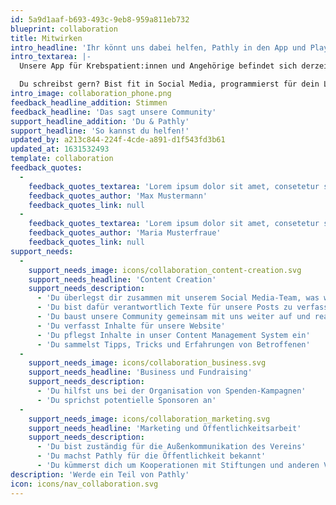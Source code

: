 ```yaml
---
id: 5a9d1aaf-b693-493c-9eb8-959a811eb732
blueprint: collaboration
title: Mitwirken
intro_headline: 'Ihr könnt uns dabei helfen, Pathly in den App und Play Store zu bringen!'
intro_textarea: |-
  Unsere App für Krebspatient:innen und Angehörige befindet sich derzeit noch in der Entstehungsphase, weshalb wir stets auf der Suche nach Unterstützer:innen und neuen Impressionen sind.

  Du schreibst gern? Bist fit in Social Media, programmierst für dein Leben gerne, kennst dich mit Finanzierungs-Modellen für gemeinnützige Organisationen aus oder hast Bock uns zu sponsern?  Wir freuen uns über jede Art der Unterstützung.
intro_image: collaboration_phone.png
feedback_headline_addition: Stimmen
feedback_headline: 'Das sagt unsere Community'
support_headline_addition: 'Du & Pathly'
support_headline: 'So kannst du helfen!'
updated_by: a213c844-224f-4cde-a891-d1f543fd3b61
updated_at: 1631532493
template: collaboration
feedback_quotes:
  -
    feedback_quotes_textarea: 'Lorem ipsum dolor sit amet, consetetur sadi elitr, sed diam nonumy eirmod tempor invidunt ut labore et do magna aliquyam erat, sed diam voluptua. At vero eos et accusam et justo duo dolores et ea rebum.'
    feedback_quotes_author: 'Max Mustermann'
    feedback_quotes_link: null
  -
    feedback_quotes_textarea: 'Lorem ipsum dolor sit amet, consetetur sadi elitr, sed diam nonumy eirmod tempor invidunt ut labore et do magna aliquyam erat, sed diam voluptua. At vero eos et accusam et justo duo dolores et ea rebum.'
    feedback_quotes_author: 'Maria Musterfraue'
    feedback_quotes_link: null
support_needs:
  -
    support_needs_image: icons/collaboration_content-creation.svg
    support_needs_headline: 'Content Creation'
    support_needs_description:
      - 'Du überlegst dir zusammen mit unserem Social Media-Team, was wir als nächstes posten wollen'
      - 'Du bist dafür verantwortlich Texte für unsere Posts zu verfassen'
      - 'Du baust unsere Community gemeinsam mit uns weiter auf und reagierst auf DMs und Kommentare'
      - 'Du verfasst Inhalte für unsere Website'
      - 'Du pflegst Inhalte in unser Content Management System ein'
      - 'Du sammelst Tipps, Tricks und Erfahrungen von Betroffenen'
  -
    support_needs_image: icons/collaboration_business.svg
    support_needs_headline: 'Business und Fundraising'
    support_needs_description:
      - 'Du hilfst uns bei der Organisation von Spenden-Kampagnen'
      - 'Du sprichst potentielle Sponsoren an'
  -
    support_needs_image: icons/collaboration_marketing.svg
    support_needs_headline: 'Marketing und Öffentlichkeitsarbeit'
    support_needs_description:
      - 'Du bist zuständig für die Außenkommunikation des Vereins'
      - 'Du machst Pathly für die Öffentlichkeit bekannt'
      - 'Du kümmerst dich um Kooperationen mit Stiftungen und anderen Vereinen'
description: 'Werde ein Teil von Pathly'
icon: icons/nav_collaboration.svg
---
```


